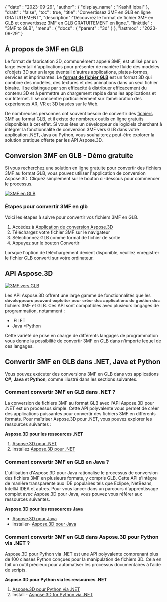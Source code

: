 {
  "date" : "2023-09-29",
  "author" : {
    "display_name" : "Kashif Iqbal"
},
  "draft" : "false",
  "toc" : true,
  "title" :"Convertissez 3MF en GLB en ligne GRATUITEMENT",
  "description":"Découvrez le format de fichier 3MF en GLB et convertissez 3MF en GLB GRATUITEMENT en ligne.",
  "linktitle" : "3MF to GLB",
  "menu" : {
    "docs" : {
      "parent" : "3d"
}
},
  "lastmod" : "2023-09-29"
}

## À propos de 3MF en GLB

Le format de fabrication 3D, communément appelé 3MF, est utilisé par un large éventail d'applications pour présenter de manière fluide des modèles d'objets 3D sur un large éventail d'autres applications, plates-formes, services et imprimantes. Le **[format de fichier GLB](/fr/3d/glb/)** est un format 3D qui combine des modèles, des textures et des animations dans un seul fichier binaire. Il se distingue par son efficacité à distribuer efficacement du contenu 3D et à permettre un chargement rapide dans les applications et sur Internet. Il se concentre particulièrement sur l’amélioration des expériences AR, VR et 3D basées sur le Web.

De nombreuses personnes ont souvent besoin de convertir des [fichiers 3MF](/fr/3d/3mf/) au format GLB, et il existe de nombreux outils en ligne gratuits disponibles à cet effet. Si vous êtes un développeur de logiciels cherchant à intégrer la fonctionnalité de conversion 3MF vers GLB dans votre application .NET, Java ou Python, vous souhaiterez peut-être explorer la solution pratique offerte par les API Aspose.3D.

## Conversion 3MF en GLB - Démo gratuite

Si vous recherchez une solution en ligne gratuite pour convertir des fichiers 3MF au format GLB, vous pouvez utiliser l'application de conversion Aspose.3D. Cliquez simplement sur le bouton ci-dessous pour commencer le processus.

[![3MF en GLB](../3mf-to-glb.png)](https://products.aspose.app/3d/conversion/)

### Étapes pour convertir 3MF en glb

Voici les étapes à suivre pour convertir vos fichiers 3MF en GLB.

1. Accédez à [Application de conversion Aspose.3D](https://products.aspose.app/3d/conversion/)
1. Téléchargez votre fichier 3MF sur le navigateur
1. Sélectionnez GLB comme format de fichier de sortie
1. Appuyez sur le bouton Convertir

Lorsque l'option de téléchargement devient disponible, veuillez enregistrer le fichier GLB converti sur votre ordinateur.

## API Aspose.3D

[![3MF vers GLB](../try-aspose-3d.png)](https://products.aspose.com/3d/)

Les API Aspose.3D offrent une large gamme de fonctionnalités que les développeurs peuvent exploiter pour créer des applications de gestion des fichiers 3MF et GLB. Ces API sont compatibles avec plusieurs langages de programmation, notamment :

* .FILET
* Java
*Python

Cette variété de prise en charge de différents langages de programmation vous donne la possibilité de convertir 3MF en GLB dans n'importe lequel de ces langages.

## Convertir 3MF en GLB dans .NET, Java et Python

Vous pouvez exécuter des conversions 3MF en GLB dans vos applications **C#**, **Java** et **Python**, comme illustré dans les sections suivantes.

### Comment convertir 3MF en GLB dans .NET ?

La conversion de fichiers 3MF au format GLB avec l'API Aspose.3D pour .NET est un processus simple. Cette API polyvalente vous permet de créer des applications puissantes pour convertir des fichiers 3MF en différents formats. Pour maîtriser Aspose.3D pour .NET, vous pouvez explorer les ressources suivantes :

**Aspose.3D pour les ressources .NET**

1. [Aspose.3D pour .NET](https://products.aspose.com/3d/net/)
1. Installez [Aspose.3D pour .NET](https://docs.aspose.com/3d/net/installation/)

### Comment convertir 3MF en GLB en Java ?

L'utilisation d'Aspose.3D pour Java rationalise le processus de conversion des fichiers 3MF en plusieurs formats, y compris GLB. Cette API s'intègre de manière transparente aux IDE populaires tels que Eclipse, NetBeans, IntelliJ IDEA et autres. Pour vous lancer dans un parcours d'apprentissage complet avec Aspose.3D pour Java, vous pouvez vous référer aux ressources suivantes.

**Aspose.3D pour les ressources Java**

* [Aspose.3D pour Java](https://products.aspose.com/3d/java/)
* Installer- [Aspose.3D pour Java](https://docs.aspose.com/3d/java/installation/)

### Comment convertir 3MF en GLB dans Aspose.3D pour Python via .NET ?

Aspose.3D pour Python via .NET est une API polyvalente comprenant plus de 100 classes Python conçues pour la manipulation de fichiers 3D. Cela en fait un outil précieux pour automatiser les processus documentaires à l’aide de scripts.

**Aspose.3D pour Python via les ressources .NET**

1. [Aspose.3D pour Python via .NET](https://products.aspose.com/3d/python-net/)
1. Install - [Aspose.3D for Python via .NET](https://releases.aspose.com/3d/python-net/)
